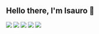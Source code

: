 ## Hello there, I'm Isauro 👋

![](http://github-profile-summary-cards.vercel.app/api/cards/profile-details?username=Isa-josep&theme=solarized)
![](http://github-profile-summary-cards.vercel.app/api/cards/repos-per-language?username=Isa-josep&theme=solarized)
![](http://github-profile-summary-cards.vercel.app/api/cards/most-commit-language?username=Isa-josep&theme=solarized)
![](http://github-profile-summary-cards.vercel.app/api/cards/stats?username=Isa-josep&theme=solarized)
![](http://github-profile-summary-cards.vercel.app/api/cards/productive-time?username=Isa-josep&theme=solarized&utcOffset=8)
